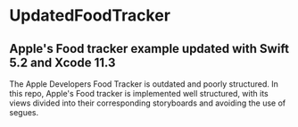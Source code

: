 # UpdatedFoodTracker

## Apple's Food tracker example updated with Swift 5.2 and Xcode 11.3

The Apple Developers Food Tracker is outdated and poorly structured. In this repo, Apple's Food tracker is implemented well structured, with its views divided into their corresponding storyboards and avoiding the use of segues.


